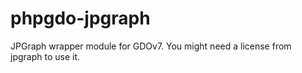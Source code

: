 # phpgdo-jpgraph
JPGraph wrapper module for GDOv7. You might need a license from jpgraph to use it.
